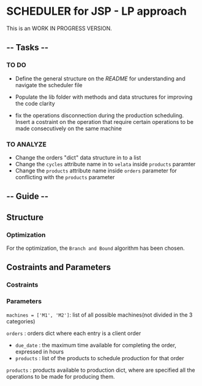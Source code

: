 # SCHEDULER for JSP - LP approach
This is an WORK IN PROGRESS VERSION.

## -- Tasks --

### TO DO
- Define the general structure on the *README* for understanding and navigate the scheduler file

- Populate the lib folder with methods and data structures for improving the code clarity

- fix the operations disconnection during the production scheduling. Insert a costraint on the operation that require certain operations to be made consecutively on the same machine
### TO ANALYZE
- Change the orders "dict" data structure in to a list
- Change the `cycles` attribute name in to `velata` inside `products` paramter
- Change the `products` attribute name inside `orders` parameter for conflicting with the `products` parameter
## -- Guide --

## Structure

### Optimization

For the optimization, the `Branch and Bound` algorithm has been chosen.

## Costraints and Parameters

### Costraints

### Parameters

` machines = ['M1', 'M2'] `: list of all possible machines(not divided in the 3 categories)

`orders` : orders dict where each entry is a client order
- `due_date` : the maximum time available for completing the order, expressed in hours
- `products` : list of the products to schedule production for that order

`products` : products available to production dict, where are specified all the operations to be made for producing them.

